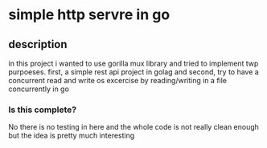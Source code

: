 # simple http servre in go

## description
in this project i wanted to use gorilla mux library and tried to implement twp purpoeses. first, a simple rest api project in golag and second, try to have a concurrent read and write os excercise by reading/writing in a file concurrently in go

### Is this complete?
No there is no testing in here and the whole code is not really clean enough but the idea is pretty much interesting
